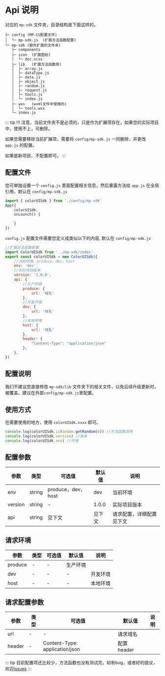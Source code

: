 <div class="mp-cu-doc-theme-content">

# Api 说明

对应的 `mp-sdk`  文件夹，目录结构是下面这样的。

```
├─ config (MP-CU配置文件)
│  └─ mp-sdk.js  (扩展方法函数配置)
└─ mp-sdk (额外扩展的文件夹)
   ├─ components
   ├─ icon  (扩展图标)
   │  └─ doc.scss
   ├─ lib   (扩展方法函数库)
   │  ├─ array.js
   │  ├─ dataType.js
   │  ├─ date.js
   │  ├─ object.js
   │  ├─ random.js
   │  ├─ request.js
   │  ├─ tools.js
   │  └─ index.js
   ├─ wxs   (wxml文件中使用的)
   │  └─ tools.wxs
   └─ index.js
```

::: tip
!!! 注意，当前文件夹不是必须的，只是作为扩展项存在，如果您的实际项目中，使用不上，可删除。

如果您需要移除当前扩展项，需要将 `config/mp-sdk.js` 一同删除，并更改 `app.js` 的配置。

如果是新项目，不配置即可。
:::



## 配置文件

您可单独设置一个 `config.js` 里面配置相关信息，然后暴露方法给 `app.js` 在全局引用，默认在 `config/mp-sdk.js`

```javascript
import { colorUISdk } from './config/mp-sdk'
App({
    colorUISdk,
    onLaunch() {
        
    }
})
```

`config.js` 配置文件需要您定义成类似以下的内容,  默认在 `config/mp-sdk.js`

```javascript
//扩展方法函数配置
import ColorUISdk from '../mp-sdk/index'
export const colorUISdk = new ColorUISdk({
    //当前环境，produce，dev，host
    env: 'dev',
    //实际项目版本
    version: '1.0.0',
    api: {
        //生产环境
        produce: {
            url: '域名'
        },
        //开发环境
        dev: {
            url: '域名'
        },
        //本地环境
        host: {
            url: '域名'
        },
        header: {
            "Content-Type": "application/json"
        },
    },
})
```

## 配置说明

我们不建议您直接修改 `mp-sdk/lib` 文件夹下的相关文件，以免后续升级更新时，被覆盖，建议在外部`config/mp-sdk.js`里配置。


## 使用方式

在需要使用的地方，使用 `colorUISdk.xxxx` 即可。

```javascript
console.log(colorUISdk.isRandom.getRandom(6)) //方法函数调用
console.log(colorUISdk.version) //版本
console.log(colorUISdk.env) //环境
```


## 配置参数

|  参数  |  类型  |  可选值  |  默认值  |       说明       |
|----------|----------|----------|----------|----------|
| env | string | produce，dev，host | dev | 当前环境 |
| version | string | - | 1.0.0 | 实际项目版本 |
| api | string | 见下文 | 见下文 | 请求配置，详细配置见下文 |


## 请求环境

|  参数  |  类型  |  可选值  |  默认值  |       说明       |
|----------|----------|----------|----------|----------|
| produce | - | - | 生产环境 |
| dev | - | - | - | 开发环境 |
| host | - | - | - | 本地环境 |


## 请求配置参数

|  参数  |  类型  |  可选值  |  默认值  |       说明       |
|----------|----------|----------|----------|----------|
| url | - | - | 请求域名 |
| header | - | Content-Type: application/json | 配置header |


::: tip
目前配置项还比较少，方法函数也没有测试完，如有bug，或者好的提议，欢迎[issues](https://github.com/Color-UI/MP-CU/issues)
:::

</div>